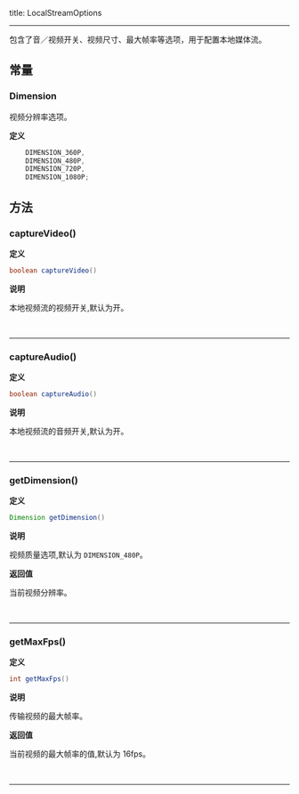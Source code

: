 title: LocalStreamOptions

---

包含了音／视频开关、视频尺寸、最大帧率等选项，用于配置本地媒体流。

## 常量

### Dimension

视频分辨率选项。

**定义**

```java
	DIMENSION_360P,
	DIMENSION_480P,
	DIMENSION_720P,
	DIMENSION_1080P;
```



## 方法

### captureVideo()

**定义**   

```java
boolean captureVideo()
```

**说明**

本地视频流的视频开关,默认为开。


</br>

---

### captureAudio()

**定义**   

```java
boolean captureAudio()
```

**说明**

本地视频流的音频开关,默认为开。


</br>

---

### getDimension()

**定义**   

```java
Dimension getDimension()
```

**说明**

视频质量选项,默认为 `DIMENSION_480P`。

**返回值**

当前视频分辨率。

</br>

---
### getMaxFps()

**定义**   

```java
int getMaxFps()
```

**说明**

传输视频的最大帧率。

**返回值**

当前视频的最大帧率的值,默认为 16fps。

</br>

---

